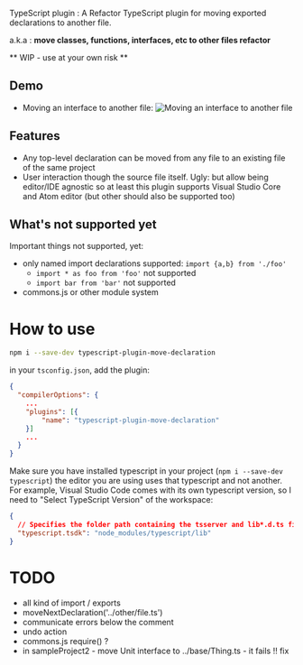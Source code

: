 TypeScript plugin : A Refactor TypeScript plugin for moving exported declarations to another file. 

a.k.a : **move classes, functions, interfaces, etc to other files refactor**

** WIP - use at your own risk **

## Demo

 * Moving an interface to another file: ![Moving an interface to another file](https://raw.githubusercontent.com/cancerberoSgx/typescript-plugins-of-mine/master/typescript-plugin-move-declaration/doc-assets/vscode-move-interface.gif)
 
## Features

 * Any top-level declaration can be moved from any file to an existing file of the same project
 * User interaction though the source file itself. Ugly: but allow being editor/IDE agnostic so at least this plugin
   supports Visual Studio Core and Atom editor (but other should also be supported too) 

## What's not supported yet

Important things not supported, yet:

 * only named import declarations supported: `import {a,b} from './foo'`
    * `import * as foo from 'foo'` not supported
    * `import bar from 'bar'` not supported  
 * commons.js or other module system


# How to use

```sh
npm i --save-dev typescript-plugin-move-declaration
```

in your `tsconfig.json`, add the plugin: 

```json
{
  "compilerOptions": {
    ...
    "plugins": [{
        "name": "typescript-plugin-move-declaration"
    }]
    ...
  }
}
```

Make sure you have installed typescript in your project (`npm i --save-dev typescript`) the editor you are
using uses that typescript and not another. For example, Visual Studio Code comes with its own typescript
version, so I need to "Select TypeScript Version" of the workspace: 

```json
{
  // Specifies the folder path containing the tsserver and lib*.d.ts files to use.
  "typescript.tsdk": "node_modules/typescript/lib"
}
```


# TODO
 * all kind of import / exports
 * moveNextDeclaration('../other/file.ts')
 * communicate errors below the comment
 * undo action
 * commons.js require() ? 
 * in sampleProject2 - move Unit interface to ../base/Thing.ts - it fails !! fix